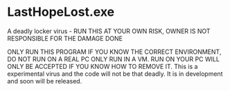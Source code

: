 # LastHopeLost.exe

A deadly locker virus - RUN THIS AT YOUR OWN RISK, OWNER IS NOT RESPONSIBLE FOR THE DAMAGE DONE

ONLY RUN THIS PROGRAM IF YOU KNOW THE CORRECT ENVIRONMENT, DO NOT RUN ON A REAL PC ONLY RUN IN A VM. RUN ON YOUR PC WILL ONLY BE ACCEPTED IF YOU KNOW HOW TO REMOVE IT.
This is a experimental virus and the code will not be that deadly. It is in development and soon will be released.
